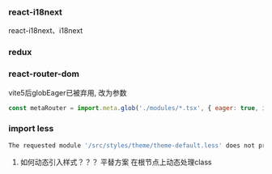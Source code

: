 ### react-i18next

react-i18next、i18next

### redux

### react-router-dom


vite5后globEager已被弃用, 改为参数
```js
const metaRouter = import.meta.glob('./modules/*.tsx', { eager: true, import: 'default' })
```

### import less
```js
The requested module '/src/styles/theme/theme-default.less' does not provide an export named 'default'
```

1. 如何动态引入样式？？？
平替方案 在根节点上动态处理class

